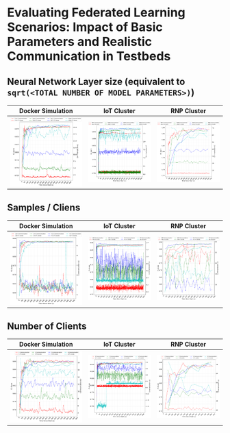 # Evaluating Federated Learning Scenarios: Impact of Basic Parameters and Realistic Communication in Testbeds

## Neural Network Layer size (equivalent to `sqrt(<TOTAL NUMBER OF MODEL PARAMETERS>)`)

Docker Simulation             |  IoT Cluster           |  RNP Cluster
:----------------------------:|:-------------------------:|:-------------------------:
![ERAD%202025%20-%20LayerSize__f1_communication_time](doc/static/img/ERAD%202025%20-%20LayerSize__f1_communication_time.png)  |  ![ERAD%202025%20Docker%20-%20LayerSize__f1_communication_time](doc/static/img/ERAD%202025%20Docker%20-%20LayerSize__f1_communication_time.png)    | ![ERAD%202025%20IoT%20-%20LayerSize__f1_communication_time](doc/static/img/ERAD%202025%20IoT%20-%20LayerSize__f1_communication_time.png)


## Samples / Cliens

Docker Simulation             |  IoT Cluster           |  RNP Cluster
:----------------------------:|:-------------------------:|:-------------------------:
![ERAD%202025%20-%20NumSamples__f1_communication_time](doc/static/img/ERAD%202025%20-%20NumSamples__f1_communication_time.png)  |  ![ERAD%202025%20Docker%20-%20NumSamples__f1_communication_time](doc/static/img/ERAD%202025%20Docker%20-%20NumSamples__f1_communication_time.png)    | ![ERAD%202025%20IoT%20-%20NumSamples__f1_communication_time](doc/static/img/ERAD%202025%20IoT%20-%20NumSamples__f1_communication_time.png)


## Number of Clients

Docker Simulation             |  IoT Cluster           |  RNP Cluster
:----------------------------:|:-------------------------:|:-------------------------:
![ERAD%202025%20-%20NClients__f1_communication_time](doc/static/img/ERAD%202025%20-%20NClients__f1_communication_time.png)  |  ![ERAD%202025%20Docker%20-%20NClients__f1_communication_time](doc/static/img/ERAD%202025%20Docker%20-%20NClients__f1_communication_time.png)    | ![ERAD%202025%20IoT%20-%20NClients__f1_communication_time](doc/static/img/ERAD%202025%20IoT%20-%20NClients__f1_communication_time.png)
